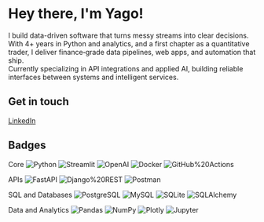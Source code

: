 # Hey there, I'm Yago! 

I build data-driven software that turns messy streams into clear decisions. With 4+ years in Python and analytics, and a first chapter as a quantitative trader, I deliver finance‑grade data pipelines, web apps, and automation that ship.  
Currently specializing in API integrations and applied AI, building reliable interfaces between systems and intelligent services.

## Get in touch
[LinkedIn](https://www.linkedin.com/in/yago-lopes/)

## Badges
Core
![Python](https://img.shields.io/badge/Python-3776AB?logo=python&logoColor=white)
![Streamlit](https://img.shields.io/badge/Streamlit-FF4B4B?logo=streamlit&logoColor=white)
![OpenAI](https://img.shields.io/badge/OpenAI-412991?logo=openai&logoColor=white)
![Docker](https://img.shields.io/badge/Docker-2496ED?logo=docker&logoColor=white)
![GitHub%20Actions](https://img.shields.io/badge/GitHub%20Actions-2088FF?logo=github-actions&logoColor=white)

APIs
![FastAPI](https://img.shields.io/badge/FastAPI-009688?logo=fastapi&logoColor=white)
![Django%20REST](https://img.shields.io/badge/Django%20REST-092E20?logo=django&logoColor=white)
![Postman](https://img.shields.io/badge/Postman-FF6C37?logo=postman&logoColor=white)

SQL and Databases
![PostgreSQL](https://img.shields.io/badge/PostgreSQL-4169E1?logo=postgresql&logoColor=white)
![MySQL](https://img.shields.io/badge/MySQL-4479A1?logo=mysql&logoColor=white)
![SQLite](https://img.shields.io/badge/SQLite-003B57?logo=sqlite&logoColor=white)
![SQLAlchemy](https://img.shields.io/badge/SQLAlchemy-D71F00?logo=sqlalchemy&logoColor=white)

Data and Analytics
![Pandas](https://img.shields.io/badge/Pandas-150458?logo=pandas&logoColor=white)
![NumPy](https://img.shields.io/badge/NumPy-013243?logo=numpy&logoColor=white)
![Plotly](https://img.shields.io/badge/Plotly-3F4F75?logo=plotly&logoColor=white)
![Jupyter](https://img.shields.io/badge/Jupyter-F37626?logo=jupyter&logoColor=white)
